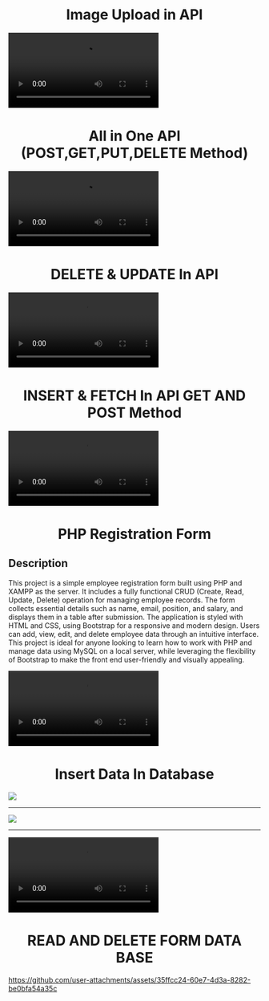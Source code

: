 <h1 align="center">Image Upload in API</h1>
<video src="https://github.com/user-attachments/assets/cb741059-9128-43f4-bec8-36f783d1a1c2"></video>







<h1 align="center">All in One  API (POST,GET,PUT,DELETE Method) </h1>
<video src="https://github.com/user-attachments/assets/2f1a815e-eef6-4a38-b3bf-3767e5a3ef83"></video>




<h1 align="center">DELETE & UPDATE In API  </h1>
<video src="https://github.com/user-attachments/assets/33ea267a-db5b-4957-8eba-76d0a78dbed0"></video>






<h1 align="center">INSERT & FETCH In API GET AND POST Method </h1>




<video src="https://github.com/user-attachments/assets/5ad41c47-5f2e-4bdb-bebc-a5057903a435"></video>
<h1 align="center">PHP Registration Form</h1>

  ## Description
This project is a simple employee registration form built using PHP and XAMPP as the server. It includes a fully functional CRUD (Create, Read, Update, Delete) operation for managing employee records. The form collects essential details such as name, email, position, and salary, and displays them in a table after submission. The application is styled with HTML and CSS, using Bootstrap for a responsive and modern design. Users can add, view, edit, and delete employee data through an intuitive interface. This project is ideal for anyone looking to learn how to work with PHP and manage data using MySQL on a local server, while leveraging the flexibility of Bootstrap to make the front end user-friendly and visually appealing.


<video src="https://github.com/user-attachments/assets/4a1b2543-0b3a-4c46-9f47-c93c4051b2d0"></video>




<h1 align="center">Insert Data In Database </h1>

<img src="https://github.com/user-attachments/assets/76a547a5-2352-40da-97f8-c7e8a73c27be">


---

<img src="https://github.com/user-attachments/assets/01344d56-5f6e-4e5b-bdf7-32c68ba7ada2">

---
<video src="https://github.com/user-attachments/assets/ce05bf93-b432-48b5-892a-94b32488e787">
</video>

  <div>  <h1 align="center">READ AND DELETE FORM DATA BASE </h1></div>


  https://github.com/user-attachments/assets/35ffcc24-60e7-4d3a-8282-be0bfa54a35c






























